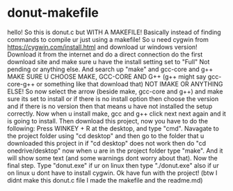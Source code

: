 # donut-makefile
hello! So this is donut.c but WITH A MAKEFILE! Basically instead of finding commands to compile ur just using a makefile! So u need cygwin from https://cygwin.com/install.html and download ur windows version! Download it from the internet and do a direct connection do the first download site and make sure u have the install setting set to "Full" Not pending or anything else. And search up "make" and gcc-core and g++ MAKE SURE U CHOOSE MAKE, GCC-CORE AND G++ (g++ might say gcc-core-g++ or something like that download that) NOT IMAKE OR ANYTHING ELSE! So now select the arrow (beside make, gcc-core and g++) and make sure its set to install or if there is no install option then choose the version and if there is no version then that means u have not installed the setup correctly. Now when u install make, gcc and g++ click next next again and it is going to install. Then download this project, now you have to do the following: Press WINKEY + R at the desktop, and type "cmd". Navagate to the project folder using "cd desktop" and then go to the folder that u downloaded this project in if "cd desktop" does not work then do "cd onedrive/desktop" now when u are in the project folder type "make". And it will show some text (and some warnings dont worry about that). Now the final step. Type "donut.exe" if ur on linux then type "./donut.exe" also if ur on linux u dont have to install cygwin. Ok have fun with the project! (btw I didnt make this donut.c file I made the makefile and the readme.md)
